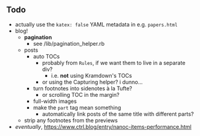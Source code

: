 ## Todo

- actually use the `katex: false` YAML metadata in e.g. `papers.html`
- blog!
    + **pagination**
        * see /lib/pagination_helper.rb
    + posts
        * auto TOCs
            - probably from `Rules`, if we want them to live in a separate div?
                + i.e. **not** using Kramdown's TOCs
            - or using the Capturing helper? i dunno...
        * turn footnotes into sidenotes à la Tufte?
            - or scrolling TOC in the margin?
        * full-width images 
        * make the `part` tag mean something
            - automatically link posts of the same title with different parts?
    + strip any footnotes from the previews
- _eventually_, https://www.ctrl.blog/entry/nanoc-items-performance.html
